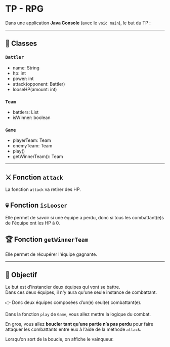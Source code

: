 # TP - RPG

Dans une application **Java Console** (avec le `void main`), le but du TP :

---

## 🧩 Classes

### `Battler`
* name: String
* hp: int
* power: int
* attack(opponent: Battler)
* looseHP(amount: int)

### `Team`
* battlers: List<Battler>
* isWinner: boolean

### `Game`
* playerTeam: Team
* enemyTeam: Team
* play()
* getWinnerTeam(): Team

---

## ⚔️ Fonction `attack`
La fonction `attack` va retirer des HP.

## 💀 Fonction `isLooser`
Elle permet de savoir si une équipe a perdu, donc si tous les combattant(e)s de l'équipe ont les HP à 0.

## 🏆 Fonction `getWinnerTeam`
Elle permet de récupérer l'équipe gagnante.

---

## 🎯 Objectif
Le but est d'instancier deux équipes qui vont se battre.  
Dans ces deux équipes, il n'y aura qu'une seule instance de combattant.

👉 Donc deux équipes composées d’un(e) seul(e) combattant(e).

Dans la fonction `play` de `Game`, vous allez mettre la logique du combat.

En gros, vous allez **boucler tant qu’une partie n’a pas perdu** pour faire attaquer les combattants entre eux à l’aide de la méthode `attack`.

Lorsqu’on sort de la boucle, on affiche le vainqueur.
